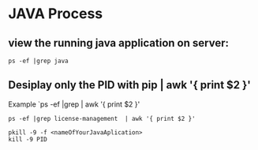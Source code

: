
# JAVA Process
## view the running java application on server:
```
ps -ef |grep java  
```
## Desiplay only the PID with pip | awk '{ print $2 }'
Example `ps -ef |grep <java-app-name>  | awk '{ print $2 }'
```
ps -ef |grep license-management  | awk '{ print $2 }'
```
```
pkill -9 -f <nameOfYourJavaAplication>
kill -9 PID
```
